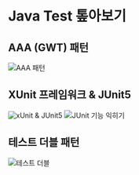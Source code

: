 # Java Test 톺아보기

## AAA (GWT) 패턴
![AAA 패턴](..%2F..%2F..%2F..%2FDesktop%2F%EC%8A%A4%ED%81%AC%EB%A6%B0%EC%83%B7%202024-02-23%2020.04.38.png)

## XUnit 프레임워크 & JUnit5
![xUnit & JUnit5](..%2F..%2F..%2F..%2FDesktop%2F%EC%8A%A4%ED%81%AC%EB%A6%B0%EC%83%B7%202024-02-23%2020.04.50.png)
![JUnit 기능 익히기](..%2F..%2F..%2F..%2FDesktop%2F%EC%8A%A4%ED%81%AC%EB%A6%B0%EC%83%B7%202024-02-23%2020.05.36.png)

## 테스트 더블 패턴
![테스트 더블](..%2F..%2F..%2F..%2FDesktop%2F%EC%8A%A4%ED%81%AC%EB%A6%B0%EC%83%B7%202024-02-23%2020.03.08.png)
